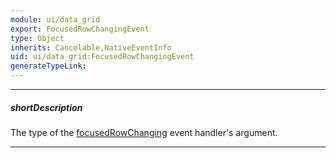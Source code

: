 ```yaml
---
module: ui/data_grid
export: FocusedRowChangingEvent
type: Object
inherits: Cancelable,NativeEventInfo
uid: ui/data_grid:FocusedRowChangingEvent
generateTypeLink: 
---
```

---
##### shortDescription
The type of the [focusedRowChanging]({basewidgetpath}/Events/#focusedRowChanging) event handler's argument.

---
<!-- Description goes here -->